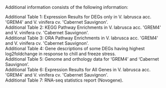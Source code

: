 Additional information consists of the following information:  

Additional Table 1: Expression Results for DEGs only in V. labrusca acc. 'GREM4' and V. vinifera cv. 'Cabernet Sauvignon'.  
Additional Table 2: KEGG Pathway Enrichments in V. labrusca acc. 'GREM4' and V. vinifera cv. 'Cabernet Sauvignon'.  
Additional Table 3: ORA Pathway Enrichments in V. labrusca acc. 'GREM4' and V. vinifera cv. 'Cabernet Sauvignon'.  
Additional Table 4: Gene descriptions of some DEGs having highest log2foldchange in response to chill and freeze stress.  
Additional Table 5: Genome and orthology data for ‘GREM4’ and ‘Cabernet Sauvignon’.  
Additional Table 6: Expression Results for All Genes in V. labrusca acc. 'GREM4' and V. vinifera cv. 'Cabernet Sauvignon'.  
Additional Table 7: RNA-seq statistics report (Novogene).  
